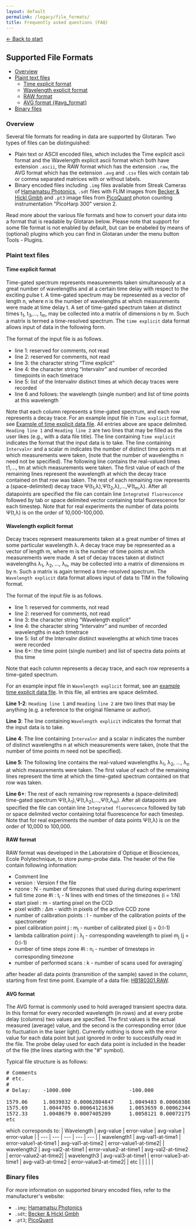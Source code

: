 ```yaml
---
layout: default
permalink: /legacy/file_formats/
title: Frequently asked questions (FAQ)
---
```

[← Back to start](/legacy)
<!-- markdownlint-disable MD031 MD033 -->
## Supported File Formats <!-- omit in toc -->

- [Overview](#overview)
- [Plaint text files](#plaint-text-files)
  - [Time explicit format](#time-explicit-format)
  - [Wavelength explicit format](#wavelength-explicit-format)
  - [RAW format](#raw-format)
  - [AVG format {#avg_format}](#avg-format-avg_format)
- [Binary files](#binary-files)

### Overview

Several file formats for reading in data are supported by Glotaran. Two
types of files can be distinguished:

- Plain text or ASCII encoded files, which includes the Time explicit ascii format and the Wavelength explicit ascii format which both have extension `.ascii`, the RAW format which has the extension `.raw`, the AVG format which has the extension `.avg` and `.csv` files wich contain tab or comma separated matrices with or without labels.
- Binary encoded files including `.img` files available from Streak Cameras of [Hamamatsu Photonics](http://www.hamamatsu.com), `.sdt` files with FLIM images from [Becker & Hickl Gmbh](http://www.becker-hickl.de) and `.pt3` image files from [PicoQuant](http://www.picoquant.com) photon counting instrumentation "PicoHarp 300" version 2.

Read more about the various file formats and how to convert your data
into a format that is readable by Glotaran below. Please note that
support for some file format is not enabled by default, but can be enabeled by means of (optional) plugins which you can find in Glotaran under the menu button Tools - Plugins.

### Plaint text files

#### Time explicit format

Time-gated spectrum represents measurements taken simultaneously at a
great number of wavelengths and at a certain time delay with respect to
the exciting pulse t. A time-gated spectrum may be represented as a
vector of length n, where n is the number of wavelengths at which
measurements were made at time delay t. A set of time-gated spectrum
taken at distinct times t<sub>1</sub>, t<sub>3</sub>,\..., t<sub>m</sub>, may be collected into a
matrix of dimensions n by m. Such a matrix is termed a time-resolved
spectrum. The `time explicit` data format allows input of data in the
following form.

The format of the input ﬁle is as follows.

- line 1: reserved for comments, not read
- line 2: reserved for comments, not read
- line 3: the character string “Time explicit”
- line 4: the character string “Intervalnr” and number of recorded timepoints in each timetrace
- line 5: list of the Intervalnr distinct times at which decay traces were recorded
- line 6 and follows: the wavelength (single number) and list of time points at this wavelength \`

Note that each column represents a time-gated spectrum, and each row
represents a decay trace. For an example input file in `Time explicit`
format, see [Example of time explicit data
file](http://glotaran.org/samples/fileformats/te_data_file.ascii "wikilink").
All entries above are space delimited. `Heading line 1` and `Heading
line 2` are two lines that may be filled as the user likes (e.g., with
a data file title). The line containing `Time explicit` indicates the
format that the input data is to take. The line containing
`Intervalnr` and a scalar m indicates the number of distinct time
points m at which measurements were taken, (note that the number of
wavelengths n need not be specified). The following line contains the
real-valued times t1,\..., tm at which measurements were taken. The
first value of each of the remaining lines represent the wavelength at
which the decay trace contained on that row was taken. The rest of each
remaining row represents a (space-delimited) decay trace
Ψ(t<sub>1</sub>,λ),Ψ(t<sub>2</sub>,λ),\...,Ψ(t<sub>m</sub>,λ). After all datapoints are specified
the file can contain line `Integrated fluorescence` followed by tab or
space delimited vector containing total fluorescence for each timestep.
Note that for real experiments the number of data points Ψ(t,λ) is on
the order of 10,000-100,000.

#### Wavelength explicit format

Decay traces represent measurements taken at a great number of times at
some particular wavelength λ. A decay trace may be represented as a
vector of length m, where m is the number of time points at which
measurements were made. A set of decay traces taken at distinct
wavelengths λ<sub>1</sub>, λ<sub>2</sub>, \..., λ<sub>n</sub>, may be collected into a matrix of
dimensions m by n. Such a matrix is again termed a time-resolved
spectrum. The `Wavelength explicit` data format allows input of data
to TIM in the following format.

The format of the input ﬁle is as follows.

- line 1: reserved for comments, not read
- line 2: reserved for comments, not read
- line 3: the character string “Wavelength explicit”
- line 4: the character string “Intervalnr” and number of recorded wavelengths in each timetrace
- line 5: list of the Intervalnr distinct wavelengths at which time traces were recorded
- line 6+: the time point (single number) and list of spectra data points at this time

Note that each column represents a decay trace, and each row represents
a time-gated spectrum.

For an example input file in `Wavelength explicit` format, see an [example time explicit data file](./resources/fileformats/te_data_file.ascii). In this file, all entries are space delimited.

**Line 1-2**: `Heading line 1` and `Heading line 2` are two lines that may be anything (e.g. a reference to the original filename or author).

**Line 3**: The line containing `Wavelength explicit` indicates the format that the input data is to take.

**Line 4**: The line containing `Intervalnr` and a scalar n indicates the number of distinct wavelengths n at which measurements were taken, (note that the number of time points m need not be specified).

**Line 5**: The following line contains the real-valued wavelengths λ<sub>1</sub>, λ<sub>2</sub>, \..., λ<sub>n</sub> at which measurements were taken. The first value of each of the remaining lines represent the time at which the time-gated spectrum contained on that row was taken.

**Line 6+**: The rest of each remaining row represents a (space-delimited) time-gated spectrum Ψ(t,λ<sub>1</sub>),Ψ(t,λ<sub>2</sub>),\...,Ψ(t,λ<sub>m</sub>). After all datapoints are specified the file can contain line `Integrated fluorescence` followed by tab or space delimited vector containing total fluorescence for each timestep. Note that for real experiments the number of data points Ψ(t,λ) is on the order of 10,000 to 100,000.

#### RAW format

RAW format was developed in the Laboratoire d`Optique et Biosciences,
Ecole Polytechnique, to store pump-probe data. The header of the file
contain following information:

- Comment line
- version : Version f the file
- nzone : N - number of timezones that used during during experiment
- full time zone #i : t<sub>i</sub> - N lines with end times of the timezones (i = 1:N)
- start pixel : m - starting pixel on the CCD
- pixel width : Δm - width in pixels of the active CCD zone
- number of calibration points : l - number of the calibration points of the spectrometer
- pixel calibration point j : m<sub>j</sub> - number of calibrated pixel (j = 0:l-1)
- lambda calibration point j : λ<sub>j</sub> - corresponding wavelength to pixel m<sub>j</sub> (j = 0:l-1)
- number of time steps zone #i : n<sub>i</sub> - number of timesteps in corresponding timezone
- number of performed scans : k - number of scans used for averaging`

after header all data points (transmition of the sample) saved in the
column, starting from first time point. Example of a data file:
[HB180301.RAW](./resources/fileformats/HB180301.RAW "HB180301.RAW").

#### AVG format

The AVG format is commonly used to hold averaged transient spectra data.
In this format for every recorded wavelength (in rows) and at every
probe delay (columns) two values are specified. The first values is the
actual measured (average) value, and the second is the corresponding
error (due to fluctuation in the laser light). Currently nothing is done
with the error value for each data point but just ignored in order to
successfully read in the file. The probe delay used for each data point
is included in the header of the file (the lines starting with the
\"\#\" symbol).

Typical file structure is as follows:
<pre>
# Comments
# etc.
#
# Delay:    -1000.000                   -100.000

1579.06     1.0039832 0.00062804847     1.0049483 0.00060386888
1575.69     1.0044705 0.00064121636     1.0053659 0.00062344205
1572.33     1.0048679 0.0007405209      1.0058121 0.00072175045
etc
</pre>

which corresponds to:
|  Wavelength |  avg-value |  error-value | avg-value |  error-value |
| --- | --- | --- | --- | --- |
| wavelength1 | avg-val1-at-time1 | error-value1-at-time1 | avg-val1-at-time2 | error-value1-at-time2|
| wavelength2 | avg-val2-at-time1 | error-value2-at-time1 | avg-val2-at-time2 | error-value2-at-time2|
| wavelength3 | avg-val3-at-time1 | error-value3-at-time1 | avg-val3-at-time2 | error-value3-at-time2|
| etc |  |  |  |  |

### Binary files

For more information on supported binary encoded files, refer to the manufacturer's website:

- `.img`; [Hamamatsu Photonics](http://www.hamamatsu.com)
- `.sdt`; [Becker & Hickl Gmbh](http://www.becker-hickl.de)
- `.pt3`; [PicoQuant](http://www.picoquant.com)
